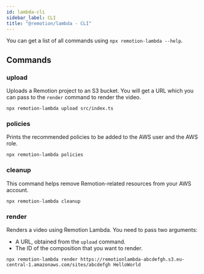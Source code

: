 ```yaml
---
id: lambda-cli
sidebar_label: CLI
title: "@remotion/lambda - CLI"
---
```


You can get a list of all commands using `npx remotion-lambda --help`.

## Commands

### upload

Uploads a Remotion project to an S3 bucket. You will get a URL which you can pass to the `render` command to render the video.

```console
npx remotion-lambda upload src/index.ts
```

### policies

Prints the recommended policies to be added to the AWS user and the AWS role.

```console
npx remotion-lambda policies
```

### cleanup

This command helps remove Remotion-related resources from your AWS account.

```
npx remotion-lambda cleanup
```

### render

Renders a video using Remotion Lambda. You need to pass two arguments:

- A URL, obtained from the `upload` command.
- The ID of the composition that you want to render.

```
npx remotion-lambda render https://remotionlambda-abcdefgh.s3.eu-central-1.amazonaws.com/sites/abcdefgh HelloWorld
```
